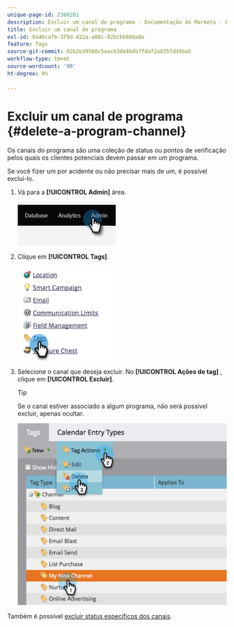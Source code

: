 ```yaml
---
unique-page-id: 2360281
description: Excluir um canal de programa - Documentação do Marketo - Documentação do produto
title: Excluir um canal de programa
exl-id: 0a46cafb-3f9d-422a-a08c-92bcbb80da8e
feature: Tags
source-git-commit: 02b2e39580c5eac63de4b4b7fdaf2a835fdd4ba5
workflow-type: tm+mt
source-wordcount: '90'
ht-degree: 0%

---
```


# Excluir um canal de programa {#delete-a-program-channel}

Os canais do programa são uma coleção de status ou pontos de verificação pelos quais os clientes potenciais devem passar em um programa.

Se você fizer um por acidente ou não precisar mais de um, é possível excluí-lo.

1. Vá para a **[!UICONTROL Admin]** área.

   ![](assets/delete-a-program-channel-1.png)

1. Clique em **[!UICONTROL Tags]**.

   ![](assets/delete-a-program-channel-2.png)

1. Selecione o canal que deseja excluir. No **[!UICONTROL Ações de tag]** , clique em **[!UICONTROL Excluir]**.

   >[!TIP]
   >
   >Se o canal estiver associado a algum programa, não será possível excluir, apenas ocultar.

   ![](assets/delete-a-program-channel-3.png)

Também é possível [excluir status específicos dos canais](/help/marketo/product-docs/administration/tags/delete-a-program-status-from-a-program-channel.md).
